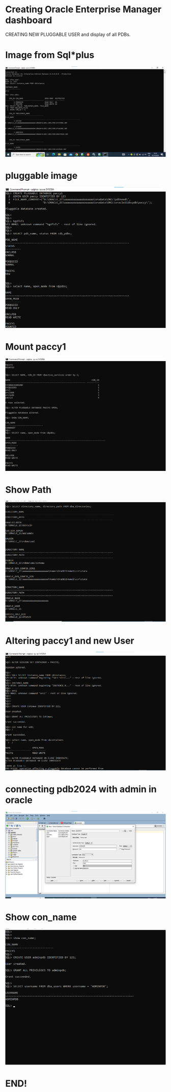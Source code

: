 # Creating Oracle Enterprise Manager dashboard
CREATING NEW PLUGGABLE USER
and display of all PDBs.

# Image from Sql*plus
![Alt text of the image, OPtional](assets/SHOWPATHOFPDBs.png)

# pluggable image

  ![Alt text of the image, OPtional](assets/pluggableseed.png)

  # Mount paccy1
  ![Alt text of the image, OPtional](assets/paccymounted2.png)

# Show Path
![Alt text of the image, OPtional](assets/userishimwe.png)
# Altering paccy1 and new User
![Alt text of the image, OPtional](assets/altering.png)

# connecting pdb2024 with admin in oracle

![Alt text of the image, OPtional](assets/plsql.png)

# Show con_name
![Alt text of the image, OPtional](assets/showconname.png)

# END!
